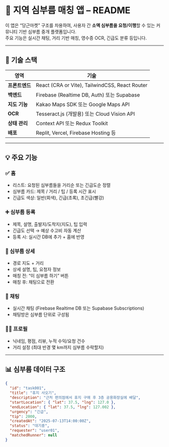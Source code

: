 # 🧭 지역 심부름 매칭 앱 – README

이 앱은 “당근마켓” 구조를 차용하여, 사용자 간 **소액 심부름을 요청/이행**할 수 있는 커뮤니티 기반 심부름 중개 플랫폼입니다.  
주요 기능은 실시간 채팅, 거리 기반 매칭, 영수증 OCR, 긴급도 분류 등입니다.

---

## 🔧 기술 스택

| 영역 | 기술 |
|------|------|
| **프론트엔드** | React (CRA or Vite), TailwindCSS, React Router |
| **백엔드** | Firebase (Realtime DB, Auth) 또는 Supabase |
| **지도 기능** | Kakao Maps SDK 또는 Google Maps API |
| **OCR** | Tesseract.js (개발용) 또는 Cloud Vision API |
| **상태 관리** | Context API 또는 Redux Toolkit |
| **배포** | Replit, Vercel, Firebase Hosting 등

---

## 💡 주요 기능

### ✅ 홈
- 리스트: 요청된 심부름들을 거리순 또는 긴급도순 정렬
- 심부름 카드: 제목 / 거리 / 팁 / 등록 시간 표시
- 긴급도 색상: 일반(회색), 긴급(초록), 초긴급(빨강)

### ➕ 심부름 등록
- 제목, 설명, 출발지/도착지(지도), 팁 입력
- 긴급도 선택 → 예상 수고비 자동 계산
- 등록 시: 실시간 DB에 추가 + 홈에 반영

### 🧾 심부름 상세
- 경로 지도 + 거리
- 상세 설명, 팁, 요청자 정보
- 매칭 전: “이 심부름 하기” 버튼
- 매칭 후: 채팅으로 전환

### 💬 채팅
- 실시간 채팅 (Firebase Realtime DB 또는 Supabase Subscriptions)
- 채팅방은 심부름 단위로 구성됨

### 🧍‍♂️ 프로필
- 닉네임, 평점, 리뷰, 누적 수익/요청 건수
- 거리 설정 (최대 반경 몇 km까지 심부름 수락할지)

---

## 📊 심부름 데이터 구조

```json
{
  "id": "task001",
  "title": "휴지 사오기",
  "description": "근처 편의점에서 휴지 구매 후 3층 공용화장실에 배달",
  "startLocation": { "lat": 37.5, "lng": 127.0 },
  "endLocation": { "lat": 37.5, "lng": 127.002 },
  "urgency": "긴급",
  "tip": 2000,
  "createdAt": "2025-07-13T14:00:00Z",
  "status": "대기중",
  "requester": "user01",
  "matchedRunner": null
}



